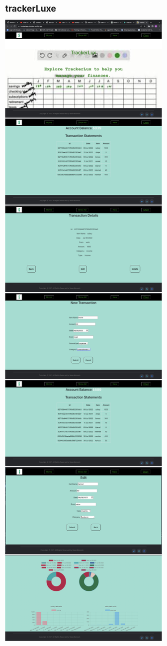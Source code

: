 # trackerLuxe


<img src="home.png" alt="pics of transactions"/>

<img src="alltransactions.png" alt="pics of transactions"/>

<img src="transactiondetails.png" alt="pics of transactions"/>

<img src="newtransaction.png" alt="pics of transactions"/>


<img src="addedtrans.png" alt="pics of transactions"/>


<img src="edit.png" alt="pics of transactions"/>

<img src="charts.png" alt="pics of transactions"/>
